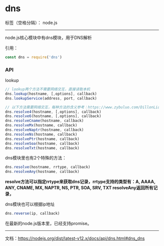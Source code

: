 # dns

标签（空格分隔）： node.js

---

node.js核心模块中有dns模块，用于DNS解析

引用：
```js
const dns = require('dns')
```

### API

lookup
```js
// lookup两个方法不需要网络交互，直接读取本机
dns.lookup(hostname, [,options], callback)
dns.lookupService(address, port, callback)
```

```js
// 以下方法需要网络交互，每种方法的含义参考：https://www.zybuluo.com/DillonLiang/note/1476916
dns.resolve4(hostname, [,options], callback)
dns.resolve6(hostname, [,options], callback)
dns.resolveCname(hostname, callback)
dns.resolveMx(hostname, callback)
dns.resolveNaptr(hostname, callback)
dns.resolveNs(hostname, callback)
dns.resolvePtr(hostname, callback)
dns.resolveSoa(hostname, callback)
dns.resolveTxt(hostname, callback)
```

dns模块里也有2个特殊的方法：
```js
dns.resolve(hostname, rrtype, callback)
dns.resolveAny(hostname, callback)
```

**resolve方法可以指定rrtype来获取dns记录，rrtype支持的类型有：A, AAAA, ANY, CNAME, MX, NAPTR, NS, PTR, SOA, SRV, TXT
resolveAny返回所有记录，**

dns模块也可以根据ip地址
```js
dns.reverse(ip, callback)
```

在最新的node.js版本里，已经支持promise。

--- 
文档：https://nodejs.org/dist/latest-v12.x/docs/api/dns.html#dns_dns